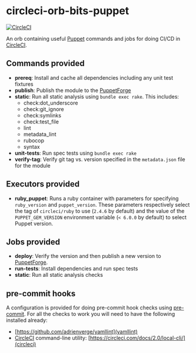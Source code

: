 # circleci-orb-bits-puppet

[![CircleCI](https://circleci.com/gh/broadinstitute/circleci-orb-bits-puppet/tree/master.svg?style=svg)](https://circleci.com/gh/broadinstitute/circleci-orb-bits-puppet/tree/master)

An orb containing useful [Puppet][1] commands and jobs for doing CI/CD in [CircleCI][2].

## Commands provided

* **prereq**: Install and cache all dependencies including any unit test fixtures
* **publish**: Publish the module to the [PuppetForge][4]
* **static**: Run all static analysis using `bundle exec rake`.  This includes:
  * check:dot_underscore
  * check:git_ignore
  * check:symlinks
  * check:test_file
  * lint
  * metadata_lint
  * rubocop
  * syntax
* **unit-tests**: Run spec tests using `bundle exec rake`
* **verify-tag**: Verify git tag vs. version specified in the `metadata.json` file for the module

## Executors provided

* **ruby_puppet**: Runs a ruby container with parameters for specifying `ruby_version` and `puppet_version`.  These parameters respectively select the tag of `circleci/ruby` to use (`2.4.6` by default) and the value of the `PUPPET_GEM_VERSION` environment variable (`< 6.0.0` by default) to select Puppet version.

## Jobs provided

* **deploy**: Verify the version and then publish a new version to [PuppetForge][4].
* **run-tests**: Install dependencies and run spec tests
* **static**: Run all static analysis checks

## pre-commit hooks

A configuration is provided for doing pre-commit hook checks using [pre-commit][3].  For all the checks to work you will need to have the following installed already:

* [https://github.com/adrienverge/yamllint](yamllint)
* [CircleCI][2] command-line utility: [https://circleci.com/docs/2.0/local-cli/](circleci)

[1]: https://puppet.com/ "Puppet"
[2]: https://circleci.com/ "CircleCI"
[3]: https://pre-commit.com/ "pre-commit"
[4]: https://forge.puppet.com/ "PuppetForge"
